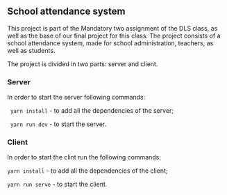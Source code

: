 ## School attendance system 
 
This project is part of the Mandatory two assignment of the DLS class, as well as the base of our final project for this class.
The project consists of a school attendance system, made for school administration, teachers, as well as students.

The project is divided in two parts: server and client.

### Server
In order to start the server following commands:

``` yarn install``` - to add all the dependencies of the server;

``` yarn run dev``` - to start the server.

### Client
In order to start the clint run the following commands:

```yarn install``` - to add all the dependencies of the client;

```yarn run serve``` - to start the client.

